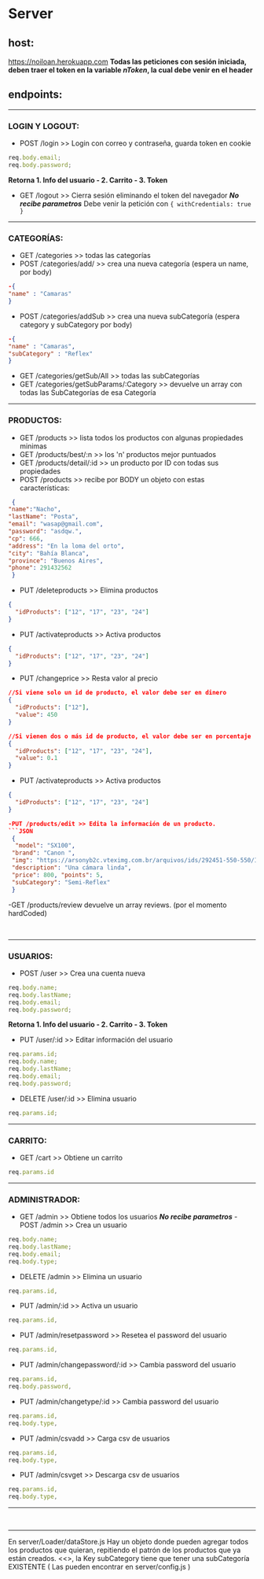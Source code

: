# Server

## host:

https://noiloan.herokuapp.com
**Todas las peticiones con sesión iniciada, deben traer el token en la variable _nToken_, la cual debe venir en el header**

## endpoints:

<hr>

### LOGIN Y LOGOUT:

- POST /login >> Login con correo y contraseña, guarda token en cookie

```javascript
req.body.email;
req.body.password;
```
**Retorna 1. Info del usuario - 2. Carrito - 3. Token**

- GET /logout >> Cierra sesión eliminando el token del navegador _**No recibe parametros**_
  Debe venir la petición con `{ withCredentials: true }`

<hr>

### CATEGORÍAS:

- GET /categories >> todas las categorías
- POST /categories/add/ >> crea una nueva categoría (espera un name, por body)

```JSON
-{
"name" : "Camaras"
}
```

- POST /categories/addSub >> crea una nueva subCategoría (espera category y subCategory por body)

```JSON
-{
"name" : "Camaras",
"subCategory" : "Reflex"
}
```

- GET /categories/getSub/All >> todas las subCategorías
- GET /categories/getSubParams/:Category >> devuelve un array con todas las SubCategorías de esa Categoría

<hr>

### PRODUCTOS:

- GET /products >> lista todos los productos con algunas propiedades minimas
- GET /products/best/:n >> los 'n' productos mejor puntuados
- GET /products/detail/:id >> un producto por ID con todas sus propiedades
- POST /products >> recibe por BODY un objeto con estas características:

```JSON
 {
"name":"Nacho",
"lastName": "Posta",
"email": "wasap@gmail.com",
"password": "asdqw.",
"cp": 666,
"address": "En la loma del orto",
"city": "Bahía Blanca",
"province": "Buenos Aires",
"phone": 291432562
 }
```

- PUT /deleteproducts >> Elimina productos

```JSON
{
  "idProducts": ["12", "17", "23", "24"]
}
```

- PUT /activateproducts >> Activa productos

```JSON
{
  "idProducts": ["12", "17", "23", "24"]
}
```

- PUT /changeprice >> Resta valor al precio

```JSON
//Si viene solo un id de producto, el valor debe ser en dinero
{
  "idProducts": ["12"],
  "value": 450
}

//Si vienen dos o más id de producto, el valor debe ser en porcentaje
{
  "idProducts": ["12", "17", "23", "24"],
  "value": 0.1
}
```

- PUT /activateproducts >> Activa productos

````JSON
{
  "idProducts": ["12", "17", "23", "24"]
}

-PUT /products/edit >> Edita la información de un producto.
```JSON
 {
  "model": "SX100",
 "brand": "Canon ",
 "img": "https://arsonyb2c.vteximg.com.br/arquivos/ids/292451-550-550/ILCE-7M3_Black-1.jpg?v=637123589061300000",
 "description": "Una cámara linda",
 "price": 800, "points": 5,
 "subCategory": "Semi-Reflex"
 }
````

-GET /products/review devuelve un array reviews. (por el momento hardCoded)

<br>

<hr>

### USUARIOS:

- POST /user >> Crea una cuenta nueva

```javascript
req.body.name;
req.body.lastName;
req.body.email;
req.body.password;
```
**Retorna 1. Info del usuario - 2. Carrito - 3. Token**

- PUT /user/:id >> Editar información del usuario

```javascript
req.params.id;
req.body.name;
req.body.lastName;
req.body.email;
req.body.password;
```

- DELETE /user/:id >> Elimina usuario

```javascript
req.params.id;
```

<hr>

### CARRITO:

- GET /cart >> Obtiene un carrito

```javascript
req.params.id
```

<hr>

### ADMINISTRADOR:

- GET /admin >> Obtiene todos los usuarios _**No recibe parametros**_
  -POST /admin >> Crea un usuario

```javascript
req.body.name;
req.body.lastName;
req.body.email;
req.body.type;
```

- DELETE /admin >> Elimina un usuario

```javascript
req.params.id,
```

- PUT /admin/:id >> Activa un usuario

```javascript
req.params.id,
```

- PUT /admin/resetpassword >> Resetea el password del usuario

```javascript
req.params.id,
```

- PUT /admin/changepassword/:id >> Cambia password del usuario

```javascript
req.params.id,
req.body.password,
```

- PUT /admin/changetype/:id >> Cambia password del usuario

```javascript
req.params.id,
req.body.type,
```

- PUT /admin/csvadd >> Carga csv de usuarios

```javascript
req.params.id,
req.body.type,
```

- PUT /admin/csvget >> Descarga csv de usuarios

```javascript
req.params.id,
req.body.type,
```

<hr>

<br>

<hr>

En server/Loader/dataStore.js
Hay un objeto donde pueden agregar todos los productos que quieran, repitiendo el patrón de los productos que ya están creados.
<<<CUIDADO>>, la Key subCategory tiene que tener una subCategoría EXISTENTE ( Las pueden encontrar en server/config.js )
